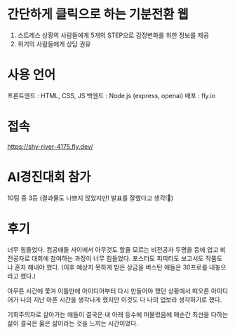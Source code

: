 # 간단하게 클릭으로 하는 기분전환 웹

1. 스트레스 상황의 사람들에게 5개의 STEP으로 감정변화를 위한 정보를 제공 
2. 위기의 사람들에게 상담 권유


# 사용 언어

프론트엔드 : HTML, CSS, JS
백엔드 : Node.js (express, openai)
배포 : fly.io


# 접속

https://shy-river-4175.fly.dev/


# AI경진대회 참가

10팀 중 3등 (결과물도 나쁘지 않았지만! 발표를 잘했다고 생각!🤔)


# 후기

너무 힘들었다.
컴공애들 사이에서 아무것도 할줄 모르는 비전공자 두명을 등에 업고
비전공자로 대회에 참여하는 과정이 너무 힘들었다.
포스터도 피피티도 보고서도 작품도 나 혼자 해내야 했다.
(이후 예상치 못하게 받은 상금을 버스탄 애들은 30프로를 내놓으라고 했다.)

아무튼
시간에 쫓겨 이틀만에 아이디어부터 다시 만들어야 했던 상황에서 떠오른 아이디어가
나의 지난 아픈 시간을 생각나게 했지만 이것도 다 나의 업보라 생각하기로 했다.

기회주의자로 살아가는 애들이 결국은 내 아래 등수에 머물렀음에
매순간 최선을 다하는 삶이 결국은 옳은 삶이라는 것을 느끼는 시간이었다.
